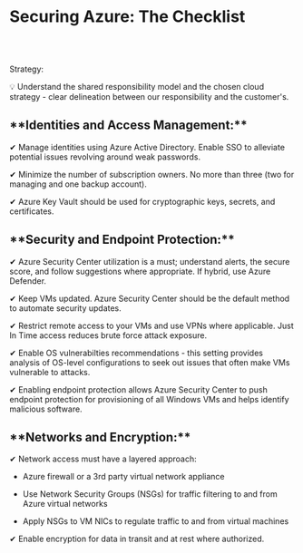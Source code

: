 # Securing Azure: The Checklist
<br>
<br>

Strategy:

💡 Understand the shared responsibility model and the chosen cloud strategy - clear delineation between our responsibility and the customer's.

<h2>**Identities and Access Management:**</h2>

✔ Manage identities using Azure Active Directory. Enable SSO to alleviate potential issues revolving around weak passwords.

✔ Minimize the number of subscription owners. No more than three (two for managing and one backup account).

✔ Azure Key Vault should be used for cryptographic keys, secrets, and certificates.

<h2>**Security and Endpoint Protection:**</h2>

✔ Azure Security Center utilization is a must; understand alerts, the secure score, and follow suggestions where appropriate. If hybrid, use Azure Defender.

✔ Keep VMs updated. Azure Security Center should be the default method to automate security updates.

✔ Restrict remote access to your VMs and use VPNs where applicable. Just In Time access reduces brute force attack exposure.

✔ Enable OS vulnerabilties recommendations - this setting provides analysis of OS-level configurations to seek out issues that often make VMs vulnerable to attacks.

✔ Enabling endpoint protection allows Azure Security Center to push endpoint protection for provisioning of all Windows VMs and helps identify malicious software.

<h2>**Networks and Encryption:**</h2>

✔ Network access must have a layered approach:

  * Azure firewall or a 3rd party virtual network appliance
  
  *  Use Network Security Groups (NSGs) for traffic filtering to and from Azure virtual networks
  
  * Apply NSGs to VM NICs to regulate traffic to and from virtual machines
  
✔ Enable encryption for data in transit and at rest where authorized.



